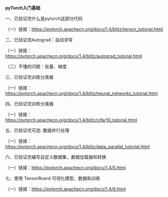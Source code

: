 **pyTorch入门基础**

一、已验证完什么是pytorch这部分代码

（一）链接：https://pytorch.apachecn.org/docs/1.4/blitz/tensor_tutorial.html

二、已验证完Autograd：自动求导

（一）链接：https://pytorch.apachecn.org/docs/1.4/blitz/autograd_tutorial.html

（二）不懂的问题：张量、梯度

三、已验证完训练分类器

（一）链接：https://pytorch.apachecn.org/docs/1.4/blitz/neural_networks_tutorial.html

四、已验证完训练分类器

（一）链接：https://pytorch.apachecn.org/docs/1.4/blitz/cifar10_tutorial.html

五、已验证完可选: 数据并行处理

（一）链接：https://pytorch.apachecn.org/docs/1.4/blitz/data_parallel_tutorial.html

六、已验证完编写自定义数据集，数据加载器和转换

（一）链接：https://pytorch.apachecn.org/docs/1.4/5.html

七、使用 TensorBoard 可视化模型，数据和训练

（一）链接：https://pytorch.apachecn.org/docs/1.4/6.html